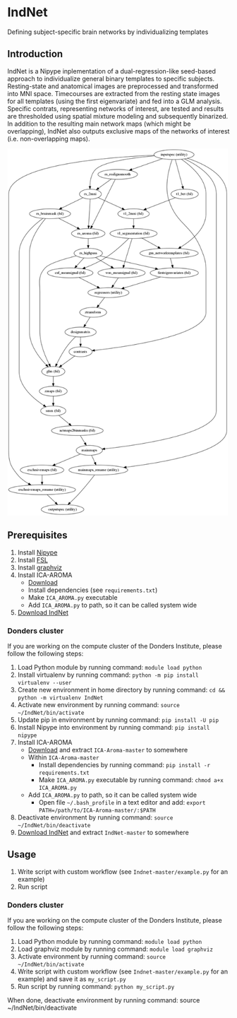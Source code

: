 # IndNet
Defining subject-specific brain networks by individualizing templates

## Introduction
IndNet is a Nipype inplementation of a dual-regression-like seed-based approach to individualize general binary templates to specific subjects.
Resting-state and anatomical images are preprocessed and transformed into MNI space. Timecourses are extracted from the resting state images for all templates (using the first eigenvariate) and fed into a GLM analysis. Specific contrats, representing networks of interest, are tested and results are thresholded using spatial mixture modeling and subsequently binarized. In addition to the resulting main network maps (which might be overlapping), IndNet also outputs exclusive maps of the networks of interest (i.e. non-overlapping maps).

<a href="https://github.com/can-lab/IndNet/blob/master/indnet_graph_simple.png">
  <img src="https://github.com/can-lab/IndNet/raw/master/indnet_graph_simple.png" width="500">
</a>


## Prerequisites
1. Install [Nipype](https://nipype.readthedocs.io)
2. Install [FSL](https://fsl.fmrib.ox.ac.uk/fsl/fslwiki/)
3. Install [graphviz](https://www.graphviz.org/)
4. Install ICA-AROMA
   - [Download](https://github.com/fladd/ICA-AROMA/archive/master.zip)
   - Install dependencies (see `requirements.txt`)
   - Make `ICA_AROMA.py` executable
   - Add `ICA_AROMA.py` to path, so it can be called system wide
5. [Download IndNet](https://github.com/can-lab/IndNet/archive/master.zip)

### Donders cluster
If you are working on the compute cluster of the Donders Institute, please follow the following steps:
1. Load Python module by running command: `module load python`
2. Install virtualenv by running command: `python -m pip install virtualenv --user`
3. Create new environment in home directory by running command: `cd && python -m virtualenv IndNet`
4. Activate new environment by running command: `source ~/IndNet/bin/activate`
5. Update pip in environment by running command: `pip install -U pip`
6. Install Nipype into environment by running command: `pip install nipype`
7. Install ICA-AROMA
   - [Download](https://github.com/fladd/ICA-AROMA/archive/master.zip) and extract `ICA-Aroma-master` to somewhere
   - Within `ICA-Aroma-master`
      - Install dependencies by running command: `pip install -r requirements.txt`
      - Make `ICA_AROMA.py` executable by running command: `chmod a+x ICA_AROMA.py`
   - Add `ICA_AROMA.py` to path, so it can be called system wide
      - Open file `~/.bash_profile` in a text editor and add: `export PATH=/path/to/ICA-Aroma-master/:$PATH`
8. Deactivate environment by running command: `source ~/IndNet/bin/deactivate`
9. [Download IndNet](https://github.com/can-lab/IndNet/archive/master.zip) and extract `IndNet-master` to somewhere

## Usage
1. Write script with custom workflow (see `Indnet-master/example.py` for an example)
2. Run script

### Donders cluster
If you are working on the compute cluster of the Donders Institute, please follow the following steps:
1. Load Python module by running command: `module load python`
2. Load graphviz module by running command: `module load graphviz`
3. Activate environment by running command: `source ~/IndNet/bin/activate`
4. Write script with custom workflow (see `Indnet-master/example.py` for an example) and save it as `my_script.py`
5. Run script by running command: `python my_script.py`

When done, deactivate environment by running command: source ~/IndNet/bin/deactivate


